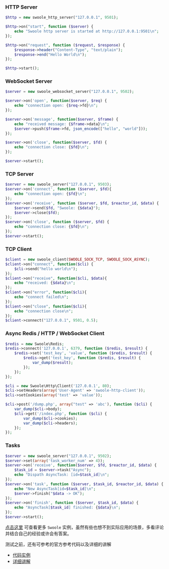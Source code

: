 
### HTTP Server

```php
$http = new swoole_http_server("127.0.0.1", 9501);

$http->on("start", function ($server) {
    echo "Swoole http server is started at http://127.0.0.1:9501\n";
});

$http->on("request", function ($request, $response) {
    $response->header("Content-Type", "text/plain");
    $response->end("Hello World\n");
});

$http->start();
```

### WebSocket Server

```php
$server = new swoole_websocket_server("127.0.0.1", 9502);

$server->on('open', function($server, $req) {
    echo "connection open: {$req->fd}\n";
});

$server->on('message', function($server, $frame) {
    echo "received message: {$frame->data}\n";
    $server->push($frame->fd, json_encode(["hello", "world"]));
});

$server->on('close', function($server, $fd) {
    echo "connection close: {$fd}\n";
});

$server->start();
```

### TCP Server

```php
$server = new swoole_server("127.0.0.1", 9503);
$server->on('connect', function ($server, $fd){
    echo "connection open: {$fd}\n";
});
$server->on('receive', function ($server, $fd, $reactor_id, $data) {
    $server->send($fd, "Swoole: {$data}");
    $server->close($fd);
});
$server->on('close', function ($server, $fd) {
    echo "connection close: {$fd}\n";
});
$server->start();
```

### TCP Client

```php
$client = new swoole_client(SWOOLE_SOCK_TCP, SWOOLE_SOCK_ASYNC);
$client->on("connect", function($cli) {
    $cli->send("hello world\n");
});
$client->on("receive", function($cli, $data){
    echo "received: {$data}\n";
});
$client->on("error", function($cli){
    echo "connect failed\n";
});
$client->on("close", function($cli){
    echo "connection close\n";
});
$client->connect("127.0.0.1", 9501, 0.5);
```

### Async Redis / HTTP / WebSocket Client

```php
$redis = new Swoole\Redis;
$redis->connect('127.0.0.1', 6379, function ($redis, $result) {
    $redis->set('test_key', 'value', function ($redis, $result) {
        $redis->get('test_key', function ($redis, $result) {
            var_dump($result);
        });
    });
});

$cli = new Swoole\Http\Client('127.0.0.1', 80);
$cli->setHeaders(array('User-Agent' => 'swoole-http-client'));
$cli->setCookies(array('test' => 'value'));

$cli->post('/dump.php', array("test" => 'abc'), function ($cli) {
    var_dump($cli->body);
    $cli->get('/index.php', function ($cli) {
        var_dump($cli->cookies);
        var_dump($cli->headers);
    });
});
```

### Tasks

```php
$server = new swoole_server("127.0.0.1", 9502);
$server->set(array('task_worker_num' => 4));
$server->on('receive', function($server, $fd, $reactor_id, $data) {
    $task_id = $server->task("Async");
    echo "Dispath AsyncTask: [id=$task_id]\n";
});
$server->on('task', function ($server, $task_id, $reactor_id, $data) {
    echo "New AsyncTask[id=$task_id]\n";
    $server->finish("$data -> OK");
});
$server->on('finish', function ($server, $task_id, $data) {
    echo "AsyncTask[$task_id] finished: {$data}\n";
});
$server->start();
```

[点击这里](https://pinguo.gitbooks.io/php-msf-docs/content/chapter-2/2.2-swoole.html) 可查看更多 `Swoole` 实例，虽然有些也想不到实际应用的场景，多看评论并结合自己的经验或许会有答案。

测试之前，还有可参考的官方参考代码以及详细的讲解 
* [代码实例](https://github.com/pinguo/php-msf-demo)
* [详细讲解](https://pinguo.gitbooks.io/php-msf-docs/chapter-4/4.1-%E7%BB%93%E6%9E%84%E6%A6%82%E8%BF%B0.html)
